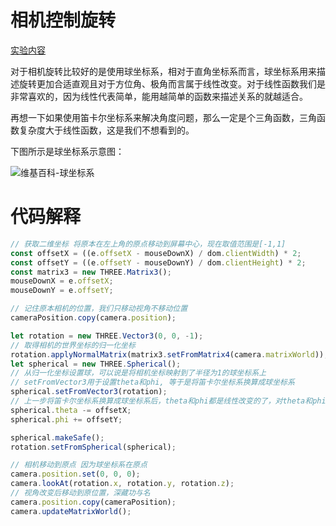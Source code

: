 # 相机控制旋转

[实验内容](./../views/three/SphericalCamera.vue)

对于相机旋转比较好的是使用球坐标系，相对于直角坐标系而言，球坐标系用来描述旋转更加合适直观且对于方位角、极角而言属于线性改变。对于线性函数我们是非常喜欢的，因为线性代表简单，能用越简单的函数来描述关系的就越适合。

再想一下如果使用笛卡尔坐标系来解决角度问题，那么一定是个三角函数，三角函数复杂度大于线性函数，这是我们不想看到的。

下图所示是球坐标系示意图：

![维基百科-球坐标系](https://upload.wikimedia.org/wikipedia/commons/thumb/4/4f/3D_Spherical.svg/923px-3D_Spherical.svg.png)

# 代码解释

```js
// 获取二维坐标 将原本在左上角的原点移动到屏幕中心，现在取值范围是[-1,1]
const offsetX = ((e.offsetX - mouseDownX) / dom.clientWidth) * 2;
const offsetY = ((e.offsetY - mouseDownY) / dom.clientHeight) * 2;
const matrix3 = new THREE.Matrix3();
mouseDownX = e.offsetX;
mouseDownY = e.offsetY;

// 记住原本相机的位置，我们只移动视角不移动位置
cameraPosition.copy(camera.position);

let rotation = new THREE.Vector3(0, 0, -1);
// 取得相机的世界坐标的归一化坐标
rotation.applyNormalMatrix(matrix3.setFromMatrix4(camera.matrixWorld));
let spherical = new THREE.Spherical();
// 从归一化坐标设置球，可以说是将相机坐标映射到了半径为1的球坐标系上
// setFromVector3用于设置theta和phi, 等于是将笛卡尔坐标系换算成球坐标系
spherical.setFromVector3(rotation);
// 上一步将笛卡尔坐标系换算成球坐标系后，theta和phi都是线性改变的了，对theta和phi相加减即可
spherical.theta -= offsetX;
spherical.phi += offsetY;

spherical.makeSafe();
rotation.setFromSpherical(spherical);

// 相机移动到原点 因为球坐标系在原点
camera.position.set(0, 0, 0);
camera.lookAt(rotation.x, rotation.y, rotation.z);
// 视角改变后移动到原位置，深藏功与名
camera.position.copy(cameraPosition);
camera.updateMatrixWorld();
```
